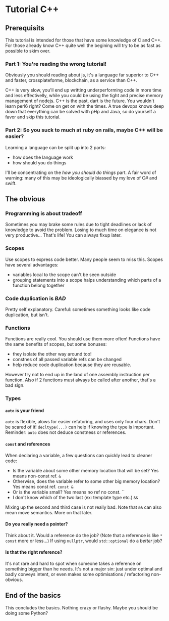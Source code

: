 # Tutorial C++

## Prerequisits

This tutorial is intended for those that have some knowledge of C and C++.
For those already know C++ quite well the begining will try to be as fast as possible to skim over.

### Part 1: You're reading the wrong tutorial!

Obviously you should reading about js, it's a language far superior to C++ and faster, crossplateforme, blockchain, as a service than C++.

C++ is very slow, you'll end up writting underperforming code in more time and less effectivelly, while you could be using the tight and precise memory management of nodejs. C++ is the past, dart is the future. You wouldn't learn perl6 right? Come on get on with the times. A true devops knows deep down that everything can be solved with pHp and Java, so do yourself a favor and skip this tutorial.

### Part 2: So you suck to much at ruby on rails, maybe C++ will be easier?

Learning a language can be split up into 2 parts:
- how does the language work
- how should you do things

I'll be concentrating on the *how you should do things* part.
A fair word of warning: many of this may be ideologically biassed by my love of C# and swift.

## The obvious

### Programming is about tradeoff

Sometimes you may brake some rules due to tight deadlines or lack of knowledge to avoid the problem.
Losing to much time on elegance is not very productive...
That's life! You can always fixup later.

### Scopes

Use scopes to express code better. Many people seem to miss this.
Scopes have several advantages:
- variables local to the scope can't be seen outside
- grouping statements into a scope halps understanding which parts of a function belong together

### Code duplication is *BAD*

Pretty self explanatory.
Careful: sometimes something looks like code duplication, but isn't.

### Functions

Functions are really cool. You should use them more often!
Functions have the same benefits of scopes, but some bonuses:
- they isolate the other way around too!
- constnes of all passed variable refs can be changed
- help reduce code duplication because they are reusable.

However try not to end up in the land of one assembly instruction per function.
Also if 2 functions must always be called after another, that's a bad sign.

### Types

#### `auto` is your friend

`auto` is flexible, alows for easier refatoring, and uses only four chars. Don't be scared of it!
`decltype(...)` can help if knowing the type is important.
Reminder: `auto` does not deduce constness or references.

#### `const` and references

When declaring a variable, a few questions can quickly lead to cleaner code:
- Is the variable about some other memory location that will be set? Yes means non-const ref. `&`
- Otherwise, does the variable refer to some other big memory location? Yes means const ref. `const &`
- Or is the variable small? Yes means no ref no const. ``
- I don't know which of the two last (ex: template type etc.) `&&`

Mixing up the second and third case is not really bad. Note that `&&` can also mean move semantics. More on that later.

#### Do you really need a pointer?

Think about it. Would a reference do the job? (Note that a reference is like `* const` more or less...)
If using `nullptr`, would `std::optional` do a *better* job?

#### Is that the right reference?

It's not rare and hard to spot when someone takes a reference on something bigger than he needs.
It's not a major sin: just under optimal and badly conveys intent, or even makes some optimisations / refactoring non-obvious.

## End of the basics

This concludes the basics. Nothing crazy or flashy. Maybe you should be doing some Python?

